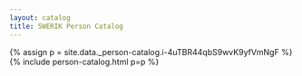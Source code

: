 ```yaml
---
layout: catalog
title: SWERIK Person Catalog
---
```

{% assign p = site.data._person-catalog.i-4uTBR44qbS9wvK9yfVmNgF %}
{% include person-catalog.html p=p %}

